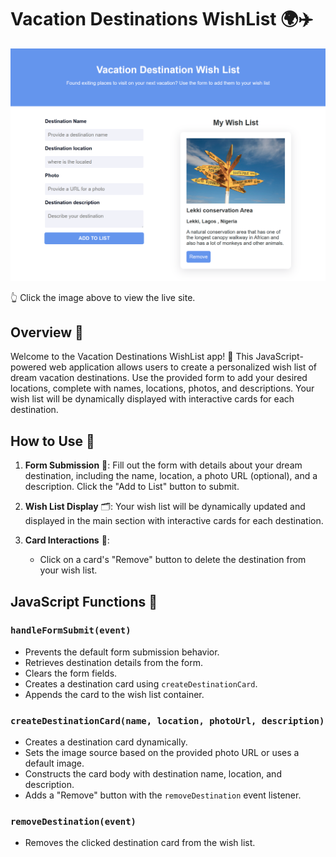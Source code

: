# Vacation Destinations WishList 🌍✈️

[![The webpage](./images/webpage.png)](https://jen67.github.io/Cousera-javascript-course/Vacation-Destination-landing-page/index.html)

👆 Click the image above to view the live site.

## Overview 🚀

Welcome to the Vacation Destinations WishList app! 🌟 This JavaScript-powered web application allows users to create a personalized wish list of dream vacation destinations. Use the provided form to add your desired locations, complete with names, locations, photos, and descriptions. Your wish list will be dynamically displayed with interactive cards for each destination.

## How to Use 🤔

1. **Form Submission** 📝: Fill out the form with details about your dream destination, including the name, location, a photo URL (optional), and a description. Click the "Add to List" button to submit.

2. **Wish List Display** 🗂️: Your wish list will be dynamically updated and displayed in the main section with interactive cards for each destination.

3. **Card Interactions** 🎉:
   - Click on a card's "Remove" button to delete the destination from your wish list.

## JavaScript Functions 🚀

### `handleFormSubmit(event)`

- Prevents the default form submission behavior.
- Retrieves destination details from the form.
- Clears the form fields.
- Creates a destination card using `createDestinationCard`.
- Appends the card to the wish list container.

### `createDestinationCard(name, location, photoUrl, description)`

- Creates a destination card dynamically.
- Sets the image source based on the provided photo URL or uses a default image.
- Constructs the card body with destination name, location, and description.
- Adds a "Remove" button with the `removeDestination` event listener.

### `removeDestination(event)`

- Removes the clicked destination card from the wish list.
